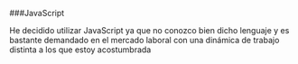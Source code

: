 ###JavaScript

He decidido utilizar JavaScript ya que no conozco bien dicho lenguaje y es bastante demandado en el mercado laboral con una dinámica de trabajo distinta a los que estoy acostumbrada
